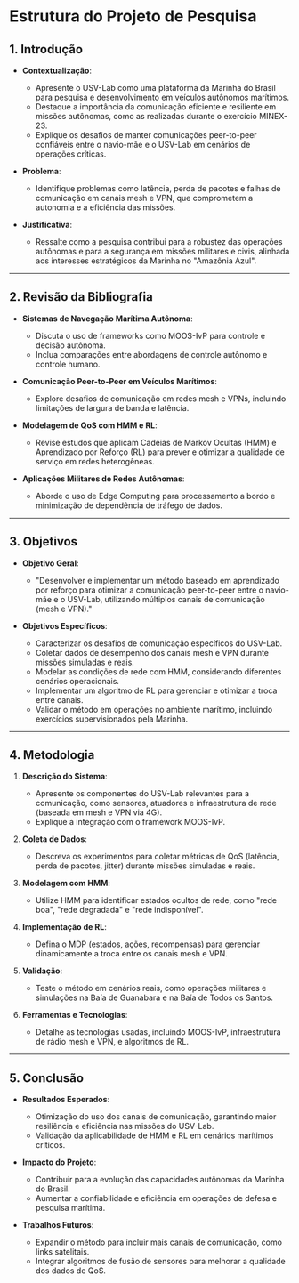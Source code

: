 # Estrutura do Projeto de Pesquisa

## 1. Introdução
- **Contextualização**:
  - Apresente o USV-Lab como uma plataforma da Marinha do Brasil para pesquisa e desenvolvimento em veículos autônomos marítimos.
  - Destaque a importância da comunicação eficiente e resiliente em missões autônomas, como as realizadas durante o exercício MINEX-23.
  - Explique os desafios de manter comunicações peer-to-peer confiáveis entre o navio-mãe e o USV-Lab em cenários de operações críticas.

- **Problema**:
  - Identifique problemas como latência, perda de pacotes e falhas de comunicação em canais mesh e VPN, que comprometem a autonomia e a eficiência das missões.

- **Justificativa**:
  - Ressalte como a pesquisa contribui para a robustez das operações autônomas e para a segurança em missões militares e civis, alinhada aos interesses estratégicos da Marinha no "Amazônia Azul".

---

## 2. Revisão da Bibliografia
- **Sistemas de Navegação Marítima Autônoma**:
  - Discuta o uso de frameworks como MOOS-IvP para controle e decisão autônoma.
  - Inclua comparações entre abordagens de controle autônomo e controle humano.

- **Comunicação Peer-to-Peer em Veículos Marítimos**:
  - Explore desafios de comunicação em redes mesh e VPNs, incluindo limitações de largura de banda e latência.

- **Modelagem de QoS com HMM e RL**:
  - Revise estudos que aplicam Cadeias de Markov Ocultas (HMM) e Aprendizado por Reforço (RL) para prever e otimizar a qualidade de serviço em redes heterogêneas.

- **Aplicações Militares de Redes Autônomas**:
  - Aborde o uso de Edge Computing para processamento a bordo e minimização de dependência de tráfego de dados.

---

## 3. Objetivos
- **Objetivo Geral**:
  - "Desenvolver e implementar um método baseado em aprendizado por reforço para otimizar a comunicação peer-to-peer entre o navio-mãe e o USV-Lab, utilizando múltiplos canais de comunicação (mesh e VPN)."

- **Objetivos Específicos**:
  - Caracterizar os desafios de comunicação específicos do USV-Lab.
  - Coletar dados de desempenho dos canais mesh e VPN durante missões simuladas e reais.
  - Modelar as condições de rede com HMM, considerando diferentes cenários operacionais.
  - Implementar um algoritmo de RL para gerenciar e otimizar a troca entre canais.
  - Validar o método em operações no ambiente marítimo, incluindo exercícios supervisionados pela Marinha.

---

## 4. Metodologia
1. **Descrição do Sistema**:
   - Apresente os componentes do USV-Lab relevantes para a comunicação, como sensores, atuadores e infraestrutura de rede (baseada em mesh e VPN via 4G).
   - Explique a integração com o framework MOOS-IvP.

2. **Coleta de Dados**:
   - Descreva os experimentos para coletar métricas de QoS (latência, perda de pacotes, jitter) durante missões simuladas e reais.

3. **Modelagem com HMM**:
   - Utilize HMM para identificar estados ocultos de rede, como "rede boa", "rede degradada" e "rede indisponível".

4. **Implementação de RL**:
   - Defina o MDP (estados, ações, recompensas) para gerenciar dinamicamente a troca entre os canais mesh e VPN.

5. **Validação**:
   - Teste o método em cenários reais, como operações militares e simulações na Baía de Guanabara e na Baía de Todos os Santos.

6. **Ferramentas e Tecnologias**:
   - Detalhe as tecnologias usadas, incluindo MOOS-IvP, infraestrutura de rádio mesh e VPN, e algoritmos de RL.

---

## 5. Conclusão
- **Resultados Esperados**:
  - Otimização do uso dos canais de comunicação, garantindo maior resiliência e eficiência nas missões do USV-Lab.
  - Validação da aplicabilidade de HMM e RL em cenários marítimos críticos.

- **Impacto do Projeto**:
  - Contribuir para a evolução das capacidades autônomas da Marinha do Brasil.
  - Aumentar a confiabilidade e eficiência em operações de defesa e pesquisa marítima.

- **Trabalhos Futuros**:
  - Expandir o método para incluir mais canais de comunicação, como links satelitais.
  - Integrar algoritmos de fusão de sensores para melhorar a qualidade dos dados de QoS.
